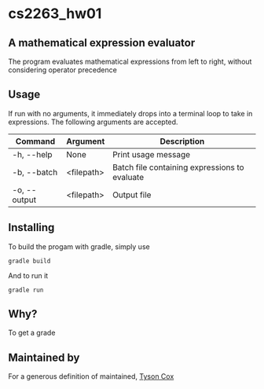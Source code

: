 # cs2263_hw01

## A mathematical expression evaluator
The program evaluates mathematical expressions from left to right, without considering operator precedence

## Usage
If run with no arguments, it immediately drops into a terminal loop to take in expressions. The following arguments are accepted.

| Command | Argument | Description |
| ---------- | -------- | ----------- |
| -h, --help | None | Print usage message |
| -b, --batch | \<filepath> | Batch file containing expressions to evaluate |
| -o, --output | \<filepath> | Output file |

## Installing
To build the progam with gradle, simply use

    gradle build

And to run it

    gradle run

## Why?
To get a grade

## Maintained by
For a generous definition of maintained, [Tyson Cox](https://github.com/coxtyson)
